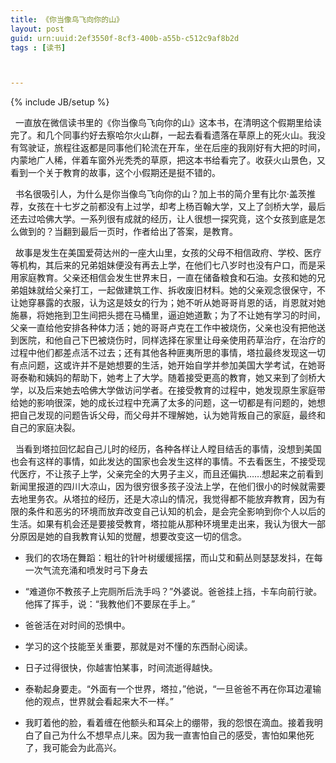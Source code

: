 ```yaml
---
title: 《你当像鸟飞向你的山》
layout: post
guid: urn:uuid:2ef3550f-8cf3-400b-a55b-c512c9af8b2d
tags : [读书]



---
```


{% include JB/setup %}

  &nbsp;&nbsp;一直放在微信读书里的《你当像鸟飞向你的山》这本书，在清明这个假期里给读完了。和几个同事约好去察哈尔火山群，一起去看看遗落在草原上的死火山。我没有驾驶证，旅程往返都是同事他们轮流在开车，坐在后座的我刚好有大把的时间，内蒙地广人稀，伴着车窗外光秃秃的草原，把这本书给看完了。收获火山景色，又看到一个关于教育的故事，这个小假期还是挺不错的。

  &nbsp;&nbsp;书名很吸引人，为什么是你当像鸟飞向你的山？加上书的简介里有比尔·盖茨推荐，女孩在十七岁之前都没有上过学，却考上杨百翰大学，又上了剑桥大学，最后还去过哈佛大学。一系列很有成就的经历，让人很想一探究竟，这个女孩到底是怎么做到的？当翻到最后一页时，作者给出了答案，是教育。

&nbsp;&nbsp;故事是发生在美国爱荷达州的一座大山里，女孩的父母不相信政府、学校、医疗等机构，其后来的兄弟姐妹便没有再去上学，在他们七八岁时也没有户口，而是采用家庭教育。父亲还相信会发生世界末日，一直在储备粮食和石油。女孩和她的兄弟姐妹就给父亲打工，一起做建筑工作、拆收废旧材料。她的父亲观念很保守，不让她穿暴露的衣服，认为这是妓女的行为；她不听从她哥哥肖恩的话，肖恩就对她施暴，将她拖到卫生间把头摁在马桶里，逼迫她道歉；为了不让她有学习的时间，父亲一直给他安排各种体力活；她的哥哥卢克在工作中被烧伤，父亲也没有把他送到医院，和他自己下巴被烧伤时，同样选择在家里让母亲使用药草治疗，在治疗的过程中他们都差点活不过去；还有其他各种匪夷所思的事情，塔拉最终发现这一切有点问题，这或许并不是她想要的生活，她开始自学并参加美国大学考试，在她哥哥泰勒和姨妈的帮助下，她考上了大学。随着接受更高的教育，她又来到了剑桥大学，以及后来她去哈佛大学做访问学者。在接受教育的过程中，她发现原生家庭带给她的影响很深，她的成长过程中充满了太多的问题，这一切都是有问题的，她想把自己发现的问题告诉父母，而父母并不理解她，认为她背叛自己的家庭，最终和自己的家庭决裂。

&nbsp;&nbsp;当看到塔拉回忆起自己儿时的经历，各种各样让人瞠目结舌的事情，没想到美国也会有这样的事情，如此发达的国家也会发生这样的事情。不去看医生，不接受现代医疗，不让孩子上学，父亲完全的大男子主义，而且还偏执……想起来之前看到新闻里报道的四川大凉山，因为很穷很多孩子没法上学，在他们很小的时候就需要去地里务农。从塔拉的经历，还是大凉山的情况，我觉得都不能放弃教育，因为有限的条件和恶劣的环境而放弃改变自己认知的机会，是会完全影响到你个人以后的生活。如果有机会还是要接受教育，塔拉能从那种环境里走出来，我认为很大一部分原因是她的自我教育认知的觉醒，想要改变这一切的信念。

* 我们的农场在舞蹈：粗壮的针叶树缓缓摇摆，而山艾和蓟丛则瑟瑟发抖，在每一次气流充涌和喷发时弓下身去

* “难道你不教孩子上完厕所后洗手吗？”外婆说。爸爸挂上挡，卡车向前行驶。他挥了挥手，说：“我教他们不要尿在手上。”

* 爸爸活在对时间的恐惧中。

* 学习的这个技能至关重要，那就是对不懂的东西耐心阅读。

* 日子过得很快，你越害怕某事，时间流逝得越快。

* 泰勒起身要走。“外面有一个世界，塔拉，”他说，“一旦爸爸不再在你耳边灌输他的观点，世界就会看起来大不一样。”

* 我盯着他的脸，看着缠在他额头和耳朵上的绷带，我的怨恨在滴血。接着我明白了自己为什么不想早点儿来。因为我一直害怕自己的感受，害怕如果他死了，我可能会为此高兴。